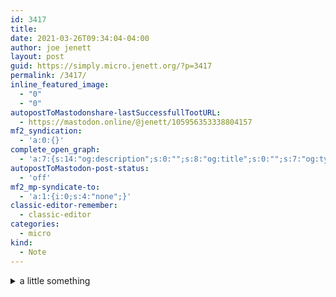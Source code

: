 ```yaml
---
id: 3417
title: 
date: 2021-03-26T09:34:04-04:00
author: joe jenett
layout: post
guid: https://simply.micro.jenett.org/?p=3417
permalink: /3417/
inline_featured_image:
  - "0"
  - "0"
autopostToMastodonshare-lastSuccessfullTootURL:
  - https://mastodon.online/@jenett/105956353338804157
mf2_syndication:
  - 'a:0:{}'
complete_open_graph:
  - 'a:7:{s:14:"og:description";s:0:"";s:8:"og:title";s:0:"";s:7:"og:type";s:0:"";s:12:"twitter:card";s:7:"summary";s:15:"twitter:creator";s:0:"";s:19:"twitter:description";s:0:"";s:8:"og:image";s:0:"";}'
autopostToMastodon-post-status:
  - 'off'
mf2_mp-syndicate-to:
  - 'a:1:{i:0;s:4:"none";}'
classic-editor-remember:
  - classic-editor
categories:
  - micro
kind:
  - Note
---
```

<details> <summary>a little something</summary> <details> <summary>cool</summary> 
called <a href="http://proscenium.rusher.com/drum-circle/" title="">drum circle</a> [via <a href="https://pinboard.in/u:lazysoundsystem" title="">lazysoundsystem</a>]</details> </details>